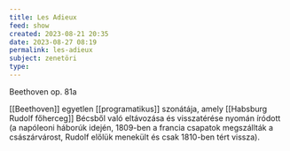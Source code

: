 ```yaml
---
title: Les Adieux
feed: show
created: 2023-08-21 20:35
date: 2023-08-27 08:19
permalink: les-adieux
subject: zenetöri
type: 
---
```


Beethoven op. 81a

[[Beethoven]] egyetlen [[programatikus]] szonátája, amely [[Habsburg Rudolf főherceg]] Bécsből való eltávozása és visszatérése nyomán íródott (a napóleoni háborúk idején, 1809-ben a francia csapatok megszállták a császárvárost, Rudolf előlük menekült és csak 1810-ben tért vissza).